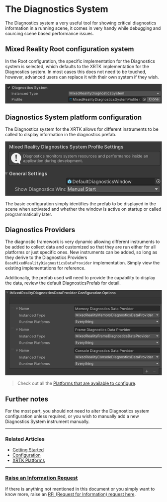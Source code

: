 # The Diagnostics System

The Diagnostics system a very useful tool for showing critical diagnostics information in a running scene, it comes in very handy while debugging and sourcing scene based performance issues.

## Mixed Reality Root configuration system

In the Root configuration, the specific implementation for the Diagnostics system is selected, which defaults to the XRTK implementation for the Diagnostics system.  In most cases this does not need to be touched, however, advanced users can replace it with their own system if they wish.

![](../../images/Configuration/Diagnostics/DiagnosticsSystemProfile.png)

## Diagnostics System platform configuration

The Diagnostics system for the XRTK allows for different instruments to be called to display information in the diagnostics prefab.

![](../../images/Configuration/Diagnostics/DiagnosticsSystemSettings.png)

The basic configuration simply identifies the prefab to be displayed in the scene when activated and whether the window is active on startup or called programmatically later.

## Diagnostics Providers

The diagnostic framework is very dynamic allowing different instruments to be added to collect data and customized so that they are run either for all platforms or just specific ones.  New instruments can be added, so long as they derive to the Diagnostics Providers `BaseMixedRealityDiagnosticsDataProvider` implementation.  Simply view the existing implementations for reference.

Additionally, the prefab used will need to provide the capability to display the data, review the default DiagnosticsPrefab for detail.

![](../../images/Configuration/Diagnostics/DiagnosticsDataProviders.png)

> Check out all the [Platforms that are available to configure](../platforms/platforms.md).

## Further notes

For the most part, you should not need to alter the Diagnostics system configuration unless required, or you wish to manually add a new Diagnostics System instrument manually.

---

### Related Articles

* [Getting Started](../00-GettingStarted.md#getting-started-with-the-mixed-reality-toolkit)
* [Configuration](../02-Configuration.md#getting-started-with-the-mixed-reality-toolkit)
* [XRTK Platforms](../platforms/platforms.md)

---

### [**Raise an Information Request**](https://github.com/XRTK/XRTK-Core/issues/new?assignees=&labels=question&template=request_for_information.md&title=)

If there is anything not mentioned in this document or you simply want to know more, raise an [RFI (Request for Information) request here](https://github.com/XRTK/XRTK-Core/issues/new?assignees=&labels=question&template=request_for_information.md&title=).
